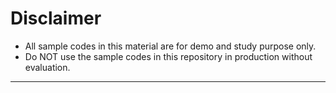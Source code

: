 # Disclaimer
+ All sample codes in this material are for demo and study purpose only.
+ Do NOT use the sample codes in this repository in production without evaluation.
----------------------------------------------------------------------------------